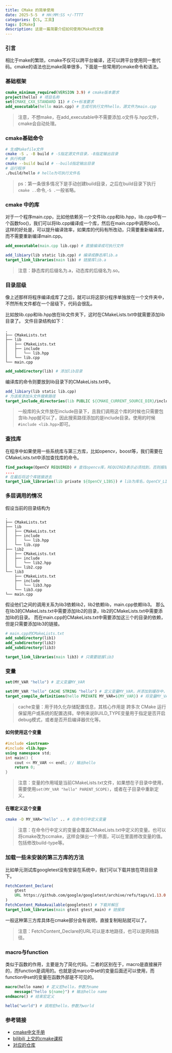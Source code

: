 ```yaml
---
title: CMake 的简单使用
date: 2025-5-5  # HH:MM:SS +/-TTTT
categories: [CS, 工具]
tags: [CMake]    
description: 这是一篇简要介绍如何使用CMake的文章
---
```


### 引言
相比于make的繁琐，cmake不仅可以跨平台编译，还可以跨平台使用同一套代码。cmake的语法也比make简单很多，下面是一些常用的cmake命令和语法。

### 基础框架
```cmake
cmake_minimum_required(VERSION 3.9) # cmake版本要求
project(hello) # 项目名称
set(CMAKE_CXX_STANDARD 11) # C++标准要求
add_executable(hello main.cpp) # 生成可执行文件hello，源文件为main.cpp
```
> 注意，不想make，在add_executable中不需要添加.o文件与.hpp文件，cmake会自动处理。
### cmake基础命令
```bash
# 生成Makefile文件
cmake -S . -B build # -S指定源文件目录，-B指定输出目录
# 执行构建
cmake --build build # --build指定输出目录
# 运行程序
./build/hello # hello为可执行文件名
```
> ps：第一条很多情况下是手动创建build目录，之后在build目录下执行`cmake ..`命令,`-S .`一般省略。

### cmake 中的库
对于一个程序main.cpp，比如他依赖另一个文件lib.cpp和lib.hpp，lib.cpp中有一个函数foo()，我们可以将lib.cpp编译成一个库，然后在main.cpp中调用foo()。这样的好处是，可以提升编译效率，如果库的代码有所改动，只需要重新编译库，而不需要重新编译main.cpp。

```cmake
add_executable(main.cpp lib.cpp) # 直接编译成可执行文件

add_libiary(lib static lib.cpp) # 编译成静态库lib.a
target_link_libraries(main lib) # 链接库lib.a
```

> 注意：静态库的后缀名为.a，动态库的后缀名为.so。

### 目录层级
像上述那样将程序编译成库了之后，就可以将这部分程序单独放在一个文件夹中，不然所有文件都在一个层级下，代码会很乱。

比如放lib.cpp和lib.hpp放在lib文件夹下，这时在CMakeLists.txt中就需要添加lib目录了。
文件目录结构如下：
```
.
├── CMakeLists.txt
├── lib
│   ├── CMakeLists.txt
│   ├── include
│   │   └── lib.hpp
│   └── lib.cpp
└── main.cpp
```



```cmake
add_subdirectory(lib) # 添加lib目录
```
编译库的命令则要放到lib目录下的CMakeLists.txt中。

```cmake
add_libiary(lib static lib.cpp)
# 为该库添加头文件搜索路径
target_include_directories(lib PUBLIC ${CMAKE_CURRENT_SOURCE_DIR}/include) # CMAKE_CURRENT_SOURCE_DIR为当前cmakelist当前目录，pulic指的是可以被外部看到
```

> 一般库的头文件放在include目录下，且我们调用这个库的时候也只需要包含lib.hpp就可以了，因此搜索路径添加的是include目录。使用的时候``#include <lib.hpp>``即可。

### 查找库
在程序中如果使用一些系统库与第三方库，比如opencv，boost等，我们需要在CMakeLists.txt中添加查找库的命令。

```cmake
find_package(OpenCV REQUIRED) # 查找opencv库，REQUIRED表示必须找到，否则报错
....
# 在最后将这个库链接进去
target_link_libraries(lib private ${OpenCV_LIBS}) # lib为库名，OpenCV_LIBS为opencv库的变量名
```

### 多层调用的情况
假设当前的目录结构为
```
.
├── CMakeLists.txt
├── lib
│   ├── CMakeLists.txt
│   ├── include
│   │   └── lib.hpp
│   └── lib.cpp
├── lib2
│   ├── CMakeLists.txt
│   ├── include
│   │   └── lib2.hpp
│   └── lib2.cpp
└── lib3
    ├── CMakeLists.txt
    ├── include
    │   └── lib3.hpp
    └── lib3.cpp
└── main.cpp
```
假设他们之间的调用关系为lib3依赖lib2，lib2依赖lib，main.cpp依赖lib3。
那么在lib3的CMakeLists.txt中需要添加lib2的目录，lib2的CMakeLists.txt中需要添加lib的目录。
而在main.cpp的CMakeLists.txt中需要添加这三个的目录的依赖，但是只需要添加lib3的链接。
```cmake
# main.cpp的CMakeLists.txt
add_subdirectory(lib1) 
add_subdirectory(lib2) 
add_subdirectory(lib3)

target_link_libraries(main lib3) # 只需要链接lib3
```

### 变量
```cmake
set(MY_VAR "hello") # 定义变量MY_VAR

set(MY_VAR "hello" CACHE STRING "hello") # 定义变量MY_VAR，并添加到缓存中，方便在cmake-gui中修改
target_compile_definitions(hello PRIVATE MY_VAR=${MY_VAR}) # 将变量MY_VAR添加到编译选项中，作用是在代码中可以使用这个变量
```
> cache变量：用于持久化存储配置信息，其核心作用是 跨多次 CMake 运行保留用户或系统的配置选择。举例来说BUILD_TYPE变量用于指定是否开启debug模式，或者是否开启编译器优化等。
#### 如何使用这个变量
```cpp
#include <iostream>
#include <lib.hpp>
using namespace std;
int main() {
    cout << MY_VAR << endl; // 输出hello
    return 0;
}
```
> 注意：变量的作用域是当前CMakeLists.txt文件，如果想在子目录中使用，需要使用`set(MY_VAR "hello" PARENT_SCOPE)`，或者在子目录中重新定义。
#### 在哪定义这个变量
```bash
cmake -D MY_VAR="hello" .. # 在命令行中定义变量
```
> 注意：在命令行中定义的变量会覆盖CMakeLists.txt中定义的变量。也可以将cmake改为ccmake，这样会弹出一个界面，可以在里面修改变量的值。包括修改build-type等。

### 加载一些未安装的第三方库的方法
比如单元测试库googletest没有安装在系统中，我们可以下载并放在项目目录下。

```cmake
FetchContent_Declare(
    gtest
    URL https://github.com/google/googletest/archive/refs/tags/v1.13.0.zip
)
FetchContent_MakeAvailable(googletest) # 下载并解压
target_link_libraries(main gtest gtest_main) # 链接库
```
一般这种第三方库具体在cmake部分会有说明，直接复制粘贴就可以了。
> 注意：FetchContent_Declare的URL可以是本地路径，也可以是网络路径。

### macro与function
类似于函数的作用，主要是为了简化代码。二者的区别在于，macro是直接展开的，而function是调用的。也就是说marco中set的变量后面还可以使用，而function中set的变量在函数外部是不可见的。

```cmake
macro(hello name) # 定义宏hello，参数为name
    message("hello ${name}") # 输出hello name
endmacro() # 结束宏定义

hello("world") # 调用宏hello，参数为world

```

### 参考链接
- [cmake中文手册](https://cmake.org/cmake/help/latest/manual/cmake-language.7.html)
- [bilibili 上交的cmake课程](https://www.bilibili.com/video/BV1gK411d7zD?spm_id_from=333.999.0.0&vd_source=2f3a4b5c8e9f6a2b3c4d5e6f7g8h9i0j)
- [对应的仓库](https://github.com/richardchien/modern-cmake-by-example)
